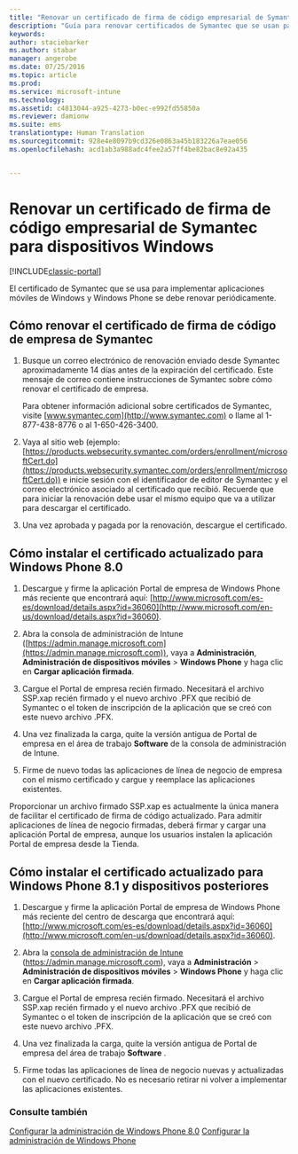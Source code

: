 ```yaml
---
title: "Renovar un certificado de firma de código empresarial de Symantec para usarlo con Intune | Microsoft Docs"
description: "Guía para renovar certificados de Symantec que se usan para administrar determinados dispositivos móviles Windows y Windows Phone"
keywords: 
author: staciebarker
ms.author: stabar
manager: angerobe
ms.date: 07/25/2016
ms.topic: article
ms.prod: 
ms.service: microsoft-intune
ms.technology: 
ms.assetid: c4813044-a925-4273-b0ec-e992fd55850a
ms.reviewer: damionw
ms.suite: ems
translationtype: Human Translation
ms.sourcegitcommit: 928e4e8097b9cd326e0863a45b183226a7eae056
ms.openlocfilehash: acd1ab3a988adc4fee2a57ff4be82bac8e92a435


---
```


# <a name="renew-a-symantec-enterprise-code-signing-certificate-for-windows-devices"></a>Renovar un certificado de firma de código empresarial de Symantec para dispositivos Windows

[!INCLUDE[classic-portal](../includes/classic-portal.md)]

El certificado de Symantec que se usa para implementar aplicaciones móviles de Windows y Windows Phone se debe renovar periódicamente.

## <a name="how-to-renew-the-symantec-enterprise-code-signing-certificate"></a>Cómo renovar el certificado de firma de código de empresa de Symantec

1.  Busque un correo electrónico de renovación enviado desde Symantec aproximadamente 14 días antes de la expiración del certificado. Este mensaje de correo contiene instrucciones de Symantec sobre cómo renovar el certificado de empresa.

    Para obtener información adicional sobre certificados de Symantec, visite [www.symantec.com](http://www.symantec.com) o llame al 1-877-438-8776 o al 1-650-426-3400.

2.  Vaya al sitio web (ejemplo: [https://products.websecurity.symantec.com/orders/enrollment/microsoftCert.do](https://products.websecurity.symantec.com/orders/enrollment/microsoftCert.do)) e inicie sesión con el identificador de editor de Symantec y el correo electrónico asociado al certificado que recibió. Recuerde que para iniciar la renovación debe usar el mismo equipo que va a utilizar para descargar el certificado.

3.  Una vez aprobada y pagada por la renovación, descargue el certificado.

## <a name="how-to-install-the-updated-certificate-for-windows-phone-80"></a>Cómo instalar el certificado actualizado para Windows Phone 8.0

1.  Descargue y firme la aplicación Portal de empresa de Windows Phone más reciente que encontrará aquí: [http://www.microsoft.com/es-es/download/details.aspx?id=36060](http://www.microsoft.com/en-us/download/details.aspx?id=36060).

2.  Abra la consola de administración de Intune ([https://admin.manage.microsoft.com](https://admin.manage.microsoft.com)), vaya a **Administración**, **Administración de dispositivos móviles** &gt; **Windows Phone** y haga clic en **Cargar aplicación firmada**.

3.  Cargue el Portal de empresa recién firmado. Necesitará el archivo SSP.xap recién firmado y el nuevo archivo .PFX que recibió de Symantec o el token de inscripción de la aplicación que se creó con este nuevo archivo .PFX.

4.  Una vez finalizada la carga, quite la versión antigua de Portal de empresa en el área de trabajo **Software** de la consola de administración de Intune.

5.  Firme de nuevo todas las aplicaciones de línea de negocio de empresa con el mismo certificado y cargue y reemplace las aplicaciones existentes.

Proporcionar un archivo firmado SSP.xap es actualmente la única manera de facilitar el certificado de firma de código actualizado. Para admitir aplicaciones de línea de negocio firmadas, deberá firmar y cargar una aplicación Portal de empresa, aunque los usuarios instalen la aplicación Portal de empresa desde la Tienda.

## <a name="how-to-install-the-updated-certificate-for-windows-phone-81-and-later-devices"></a>Cómo instalar el certificado actualizado para Windows Phone 8.1 y dispositivos posteriores

1.  Descargue y firme la aplicación Portal de empresa de Windows Phone más reciente del centro de descarga que encontrará aquí: [http://www.microsoft.com/es-es/download/details.aspx?id=36060](http://www.microsoft.com/en-us/download/details.aspx?id=36060).

2.  Abra la [consola de administración de Intune](https://admin.manage.microsoft.com) (https://admin.manage.microsoft.com), vaya a **Administración** &gt; **Administración de dispositivos móviles** &gt; **Windows Phone** y haga clic en **Cargar aplicación firmada**.

3.  Cargue el Portal de empresa recién firmado. Necesitará el archivo SSP.xap recién firmado y el nuevo archivo .PFX que recibió de Symantec o el token de inscripción de la aplicación que se creó con este nuevo archivo .PFX.

4.  Una vez finalizada la carga, quite la versión antigua de Portal de empresa del área de trabajo **Software**  .

5.  Firme todas las aplicaciones de línea de negocio nuevas y actualizadas con el nuevo certificado. No es necesario retirar ni volver a implementar las aplicaciones existentes.


### <a name="see-also"></a>Consulte también
[Configurar la administración de Windows Phone 8.0](set-up-windows-phone-8.0-management-with-microsoft-intune.md)
[Configurar la administración de Windows Phone](set-up-windows-phone-management-with-microsoft-intune.md)



<!--HONumber=Dec16_HO2-->



